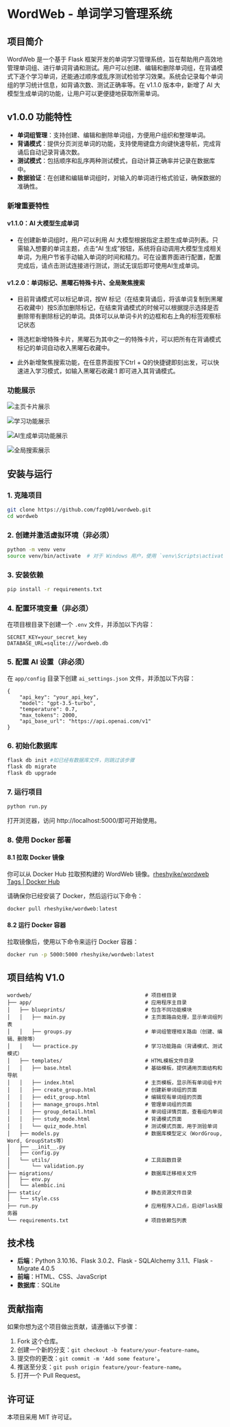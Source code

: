 # WordWeb - 单词学习管理系统

## 项目简介

WordWeb 是一个基于 Flask 框架开发的单词学习管理系统，旨在帮助用户高效地管理单词组、进行单词背诵和测试。用户可以创建、编辑和删除单词组，在背诵模式下逐个学习单词，还能通过顺序或乱序测试检验学习效果。系统会记录每个单词组的学习统计信息，如背诵次数、测试正确率等。在 v1.1.0 版本中，新增了 AI 大模型生成单词的功能，让用户可以更便捷地获取所需单词。

## v1.0.0 功能特性

- **单词组管理**：支持创建、编辑和删除单词组，方便用户组织和整理单词。
- **背诵模式**：提供分页浏览单词的功能，支持使用键盘方向键快速导航，完成背诵后自动记录背诵次数。
- **测试模式**：包括顺序和乱序两种测试模式，自动计算正确率并记录在数据库中。
- **数据验证**：在创建和编辑单词组时，对输入的单词进行格式验证，确保数据的准确性。

### **新增重要特性**

#### v1.1.0：AI 大模型生成单词

- 在创建新单词组时，用户可以利用 AI 大模型根据指定主题生成单词列表。只需输入想要的单词主题，点击“AI 生成”按钮，系统将自动调用大模型生成相关单词，为用户节省手动输入单词的时间和精力。可在设置界面进行配置，配置完成后，请点击测试连接进行测试，测试无误后即可使用AI生成单词。


#### v1.2.0：单词标记、黑曜石特殊卡片、全局聚焦搜索

- 目前背诵模式可以标记单词，按W 标记（在结束背诵后，将该单词复制到黑曜石收藏中）按S添加删除标记，在结束背诵模式的时候可以根据提示选择是否删除带有删除标记的单词。具体可以从单词卡片的边框和右上角的标签观察标记状态

- 筛选栏新增特殊卡片，黑曜石为其中之一的特殊卡片，可以把所有在背诵模式标记的单词自动收入黑曜石收藏中。

- 此外新增聚焦搜索功能，在任意界面按下Ctrl + Q的快捷键即刻出发，可以快速进入学习模式，如输入黑曜石收藏:1 即可进入其背诵模式。  


### **功能展示**

 

![主页卡片展示](https://fzg-1324261000.cos.ap-nanjing.myqcloud.com/markdown/1abca16653d4bd62cddcaf75cbc1e97d.gif)

![学习功能展示](https://fzg-1324261000.cos.ap-nanjing.myqcloud.com/markdown/a68822b2d897040cc540bfa4a00c777c.gif)

![AI生成单词功能展示](https://fzg-1324261000.cos.ap-nanjing.myqcloud.com/markdown/5afaeebac96d47115fa3e0c4512339b4.gif)



![全局搜索展示](https://fzg-1324261000.cos.ap-nanjing.myqcloud.com/markdown/539be41f6e2b561d6521df774cd3aff1.gif)

## 安装与运行

### 1. 克隆项目

```Bash
git clone https://github.com/fzg001/wordweb.git
cd wordweb
```

### 2. 创建并激活虚拟环境（非必须）

```Bash
python -m venv venv
source venv/bin/activate  # 对于 Windows 用户，使用 `venv\Scripts\activate`
```

### 3. 安装依赖

```Bash
pip install -r requirements.txt
```

### 4. 配置环境变量（非必须）

在项目根目录下创建一个 `.env` 文件，并添加以下内容：

```Plain
SECRET_KEY=your_secret_key
DATABASE_URL=sqlite:///wordweb.db
```

### 5. 配置 AI 设置（非必须）

在 `app/config` 目录下创建 `ai_settings.json` 文件，并添加以下内容：

```Plain
{
    "api_key": "your_api_key",
    "model": "gpt-3.5-turbo",
    "temperature": 0.7,
    "max_tokens": 2000,
    "api_base_url": "https://api.openai.com/v1"
}
```

### 6. 初始化数据库

```Bash
flask db init #如已经有数据库文件，则跳过该步骤
flask db migrate 
flask db upgrade
```

### 7. 运行项目

```Bash
python run.py
```

打开浏览器，访问 http://localhost:5000/即可开始使用。

### 8. 使用 Docker 部署

#### 8.1 拉取 Docker 镜像

你可以从 Docker Hub 拉取预构建的 WordWeb 镜像。[rheshyike/wordweb Tags | Docker Hub](https://hub.docker.com/repository/docker/rheshyike/wordweb/tags)

请确保你已经安装了 Docker，然后运行以下命令：

```bash
docker pull rheshyike/wordweb:latest
```

#### 8.2 运行 Docker 容器

拉取镜像后，使用以下命令来运行 Docker 容器：

```bash
docker run -p 5000:5000 rheshyike/wordweb:latest
```

## 项目结构 V1.0

```Plain
wordweb/                                     # 项目根目录
├── app/                                     # 应用程序主目录
│   ├── blueprints/                          # 包含不同功能模块
│   │   ├── main.py                          # 主页面路由处理，显示单词组列表
│   │   ├── groups.py                        # 单词组管理相关路由（创建、编辑、删除等）
│   │   └── practice.py						 # 学习功能路由（背诵模式、测试模式）
│   ├── templates/                           # HTML模板文件目录
│   │   ├── base.html                        # 基础模板，提供通用页面结构和导航
│   │   ├── index.html                       # 主页模板，显示所有单词组卡片
│   │   ├── create_group.html                # 创建新单词组的页面
│   │   ├── edit_group.html                  # 编辑现有单词组的页面
│   │   ├── manage_groups.html               # 管理单词组的页面
│   │   ├── group_detail.html                # 单词组详情页面，查看组内单词
│   │   ├── study_mode.html                  # 背诵模式页面
│   │   └── quiz_mode.html                   # 测试模式页面，用于测验单词
│   ├── models.py                            # 数据库模型定义（WordGroup, Word, GroupStats等）
│   ├── __init__.py
│   ├── config.py
│   └── utils/                               # 工具函数目录
│       └── validation.py
├── migrations/                              # 数据库迁移相关文件
│   ├── env.py
│   └── alembic.ini
├── static/                                  # 静态资源文件目录
│   └── style.css
├── run.py                                   # 应用程序入口点，启动Flask服务器
└── requirements.txt                         # 项目依赖包列表
```

## 技术栈

- **后端**：Python 3.10.16、Flask 3.0.2、Flask - SQLAlchemy 3.1.1、Flask - Migrate 4.0.5
- **前端**：HTML、CSS、JavaScript
- **数据库**：SQLite

## 贡献指南

如果你想为这个项目做出贡献，请遵循以下步骤：

1. Fork 这个仓库。
2. 创建一个新的分支：`git checkout -b feature/your-feature-name`。
3. 提交你的更改：`git commit -m 'Add some feature'`。
4. 推送至分支：`git push origin feature/your-feature-name`。
5. 打开一个 Pull Request。

## 许可证

本项目采用 MIT 许可证。





